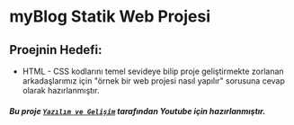 # myBlog Statik Web Projesi

## Proejnin Hedefi:
* HTML - CSS kodlarını temel sevideye bilip proje geliştirmekte zorlanan arkadaşlarımız için "örnek bir web projesi nasıl yapılır" sorusuna cevap olarak hazırlanmıştır.


##### Bu proje [`Yazılım ve Gelişim`](https://www.youtube.com/@yazilimvegelisim) tarafından Youtube için hazırlanmıştır. 

